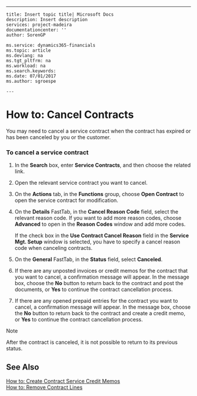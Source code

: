 ---
    title: Insert topic title| Microsoft Docs
    description: Insert description
    services: project-madeira
    documentationcenter: ''
    author: SorenGP

    ms.service: dynamics365-financials
    ms.topic: article
    ms.devlang: na
    ms.tgt_pltfrm: na
    ms.workload: na
    ms.search.keywords:
    ms.date: 07/01/2017
    ms.author: sgroespe

    ---
# How to: Cancel Contracts
You may need to cancel a service contract when the contract has expired or has been canceled by you or the customer.  
  
### To cancel a service contract  
  
1.  In the **Search** box, enter **Service Contracts**, and then choose the related link.  
  
2.  Open the relevant service contract you want to cancel.  
  
3.  On the **Actions** tab, in the **Functions** group, choose **Open Contract** to open the service contract for modification.  
  
4.  On the **Details** FastTab, in the **Cancel Reason Code** field, select the relevant reason code. If you want to add more reason codes, choose **Advanced** to open in the **Reason Codes** window and add more codes.  
  
     If the check box in the **Use Contract Cancel Reason** field in the **Service Mgt. Setup** window is selected, you have to specify a cancel reason code when canceling contracts.  
  
5.  On the **General** FastTab, in the **Status** field, select **Canceled**.  
  
6.  If there are any unposted invoices or credit memos for the contract that you want to cancel, a confirmation message will appear. In the message box, choose the **No** button to return back to the contract and post the documents, or **Yes** to continue the contract cancellation process.  
  
7.  If there are any opened prepaid entries for the contract you want to cancel, a confirmation message will appear. In the message box, choose the **No** button to return back to the contract and create a credit memo, or **Yes** to continue the contract cancellation process.  
  
> [!NOTE]  
>  After the contract is canceled, it is not possible to return to its previous status.  
  
## See Also  
 [How to: Create Contract Service Credit Memos](../how-to-create-contract-service-credit-memos.md)   
 [How to: Remove Contract Lines](../how-to-remove-contract-lines.md)